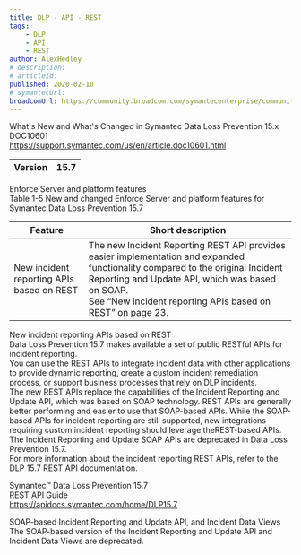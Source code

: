 ```yaml
---
title: DLP - API - REST
tags:
    - DLP
    - API
    - REST
author: AlexHedley
# description: 
# articleId: 
published: 2020-02-10
# symantecUrl:
broadcomUrl: https://community.broadcom.com/symantecenterprise/communities/community-home/librarydocuments/viewdocument?DocumentKey=f6319a99-6c61-4d58-8554-f8cbdd380e4d&CommunityKey=65cf8c43-bb97-4e96-ae0b-0db8ba1b4d07&tab=librarydocuments
---
```


What's New and What's Changed in Symantec Data Loss Prevention 15.x  
DOC10601  
https://support.symantec.com/us/en/article.doc10601.html

| Version | 15.7 |
| --- | --- |

Enforce Server and platform features  
Table 1-5 New and changed Enforce Server and platform features for Symantec Data Loss Prevention 15.7

| Feature | Short description |
| --- | --- |
| New incident reporting APIs based on REST | The new Incident Reporting REST API provides easier implementation and expanded functionality compared to the original Incident Reporting and Update API, which was based on SOAP.  <br>			See “New incident reporting APIs based on REST” on page 23. |

New incident reporting APIs based on REST  
Data Loss Prevention 15.7 makes available a set of public RESTful APIs for incident reporting.  
You can use the REST APIs to integrate incident data with other applications to provide dynamic reporting, create a custom incident remediation process, or support business processes that rely on DLP incidents.  
The new REST APIs replace the capabilities of the Incident Reporting and Update API, which was based on SOAP technology. REST APIs are generally better performing and easier to use that SOAP-based APIs. While the SOAP-based APIs for incident reporting are still supported, new integrations requiring custom incident reporting should leverage theREST-based APIs. The Incident Reporting and Update SOAP APIs are deprecated in Data Loss Prevention 15.7.  
For more information about the incident reporting REST APIs, refer to the DLP 15.7 REST API documentation.
  
Symantec™ Data Loss Prevention 15.7  
REST API Guide  
https://apidocs.symantec.com/home/DLP15.7
  
SOAP-based Incident Reporting and Update API, and Incident Data Views  
The SOAP-based version of the Incident Reporting and Update API and Incident Data Views are deprecated.
